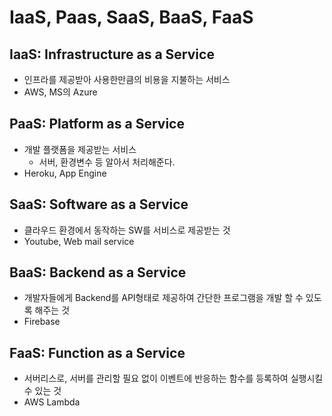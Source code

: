 # IaaS, Paas, SaaS, BaaS, FaaS

## IaaS: Infrastructure as a Service

- 인프라를 제공받아 사용한만큼의 비용을 지불하는 서비스
- AWS, MS의 Azure

## PaaS: Platform as a Service

- 개발 플랫폼을 제공받는 서비스
  - 서버, 환경변수 등 알아서 처리해준다.
- Heroku, App Engine

## SaaS: Software as a Service

- 클라우드 환경에서 동작하는 SW를 서비스로 제공받는 것
- Youtube, Web mail service

## BaaS: Backend as a Service

- 개발자들에게 Backend를 API형태로 제공하여 간단한 프로그램을 개발 할 수 있도록 해주는 것
- Firebase

## FaaS: Function as a Service

- 서버리스로, 서버를 관리할 필요 없이 이벤트에 반응하는 함수를 등록하여 실행시킬 수 있는 것
- AWS Lambda